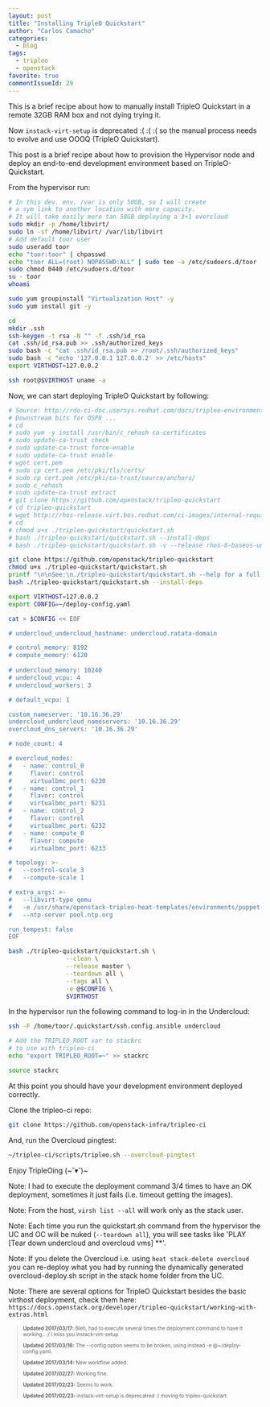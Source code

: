 ```yaml
---
layout: post
title: "Installing TripleO Quickstart"
author: "Carlos Camacho"
categories:
  - blog
tags:
  - tripleo
  - openstack
favorite: true
commentIssueId: 29
---
```


This is a brief recipe about how to
manually install TripleO Quickstart in a remote
32GB RAM box and not dying trying it.

Now `instack-virt-setup` is deprecated :( :( :(
so the manual process needs to evolve and use OOOQ (TripleO Quickstart).

This post is a brief recipe about how to provision the Hypervisor node
and deploy an end-to-end development environment
based on TripleO-Quickstart.

From the hypervisor run:

```bash
# In this dev. env. /var is only 50GB, so I will create
# a sym link to another location with more capacity.
# It will take easily more tan 50GB deploying a 3+1 overcloud
sudo mkdir -p /home/libvirt/
sudo ln -sf /home/libvirt/ /var/lib/libvirt
# Add default toor user
sudo useradd toor
echo "toor:toor" | chpasswd
echo "toor ALL=(root) NOPASSWD:ALL" | sudo tee -a /etc/sudoers.d/toor
sudo chmod 0440 /etc/sudoers.d/toor
su - toor
whoami

sudo yum groupinstall "Virtualization Host" -y
sudo yum install git -y

cd
mkdir .ssh
ssh-keygen -t rsa -N "" -f .ssh/id_rsa
cat .ssh/id_rsa.pub >> .ssh/authorized_keys
sudo bash -c "cat .ssh/id_rsa.pub >> /root/.ssh/authorized_keys"
sudo bash -c "echo '127.0.0.1 127.0.0.2' >> /etc/hosts"
export VIRTHOST=127.0.0.2

ssh root@$VIRTHOST uname -a
```

Now, we can start deploying TripleO Quickstart by following:

```bash
# Source: http://rdo-ci-doc.usersys.redhat.com/docs/tripleo-environments/en/latest/oooq-downstream.html
# Downstream bits for OSP8 ...
# cd
# sudo yum -y install /usr/bin/c_rehash ca-certificates
# sudo update-ca-trust check
# sudo update-ca-trust force-enable
# sudo update-ca-trust enable
# wget cert.pem
# sudo cp cert.pem /etc/pki/tls/certs/
# sudo cp cert.pem /etc/pki/ca-trust/source/anchors/
# sudo c_rehash
# sudo update-ca-trust extract
# git clone https://github.com/openstack/tripleo-quickstart
# cd tripleo-quickstart
# wget http://rhos-release.virt.bos.redhat.com/ci-images/internal-requirements-new.txt
# cd
# chmod u+x ./tripleo-quickstart/quickstart.sh
# bash ./tripleo-quickstart/quickstart.sh --install-deps
# bash ./tripleo-quickstart/quickstart.sh -v --release rhos-8-baseos-undercloud --clean --teardown all --requirements "/home/toor/tripleo-quickstart/internal-requirements-new.txt" $VIRTHOST

```

```bash
git clone https://github.com/openstack/tripleo-quickstart
chmod u+x ./tripleo-quickstart/quickstart.sh
printf "\n\nSee:\n./tripleo-quickstart/quickstart.sh --help for a full list of options\n\n"
bash ./tripleo-quickstart/quickstart.sh --install-deps

export VIRTHOST=127.0.0.2
export CONFIG=~/deploy-config.yaml

cat > $CONFIG << EOF

# undercloud_undercloud_hostname: undercloud.ratata-domain

# control_memory: 8192
# compute_memory: 6120
 
# undercloud_memory: 10240
# undercloud_vcpu: 4
# undercloud_workers: 3

# default_vcpu: 1

custom_nameserver: '10.16.36.29'
undercloud_undercloud_nameservers: '10.16.36.29'              
overcloud_dns_servers: '10.16.36.29'

# node_count: 4

# overcloud_nodes:
#   - name: control_0
#     flavor: control
#     virtualbmc_port: 6230
#   - name: control_1
#     flavor: control
#     virtualbmc_port: 6231
#   - name: control_2
#     flavor: control
#     virtualbmc_port: 6232
#   - name: compute_0
#     flavor: compute
#     virtualbmc_port: 6233

# topology: >-
#   --control-scale 3
#   --compute-scale 1

# extra_args: >-
#   --libvirt-type qemu
#   -e /usr/share/openstack-tripleo-heat-templates/environments/puppet-pacemaker.yaml
#   --ntp-server pool.ntp.org

run_tempest: false
EOF

bash ./tripleo-quickstart/quickstart.sh \
                --clean \
                --release master \
                --teardown all \
                --tags all \
                -e @$CONFIG \
                $VIRTHOST
```

In the hypervisor run the following command to log-in in
the Undercloud:

```bash
ssh -F /home/toor/.quickstart/ssh.config.ansible undercloud

# Add the TRIPLEO_ROOT var to stackrc 
# to use with tripleo-ci
echo "export TRIPLEO_ROOT=~" >> stackrc

source stackrc
```
At this point you should have your development environment deployed correctly.

Clone the tripleo-ci repo:

```bash
git clone https://github.com/openstack-infra/tripleo-ci
```

And, run the Overcloud pingtest:

```bash
~/tripleo-ci/scripts/tripleo.sh --overcloud-pingtest
```

Enjoy TripleOing (~˘▾˘)~

Note: I had to execute the deployment command 3/4 times to have
an OK deployment, sometimes it just fails (i.e. timeout getting the images).

Note: From the host, `virsh list --all` will work only as the stack user.

Note: Each time you run the quickstart.sh command from the hypervisor
the UC and OC will be nuked (`--teardown all`), you will see tasks like 'PLAY [Tear down undercloud and overcloud vms] **'.

Note: If you delete the Overcloud i.e. using `heat stack-delete overcloud` you can re-deploy what you
had by running the dynamically generated overcloud-deploy.sh script in the stack home folder from the UC.

Note: There are several options for TripleO Quickstart besides the basic 
virthost deployment, check them here: `https://docs.openstack.org/developer/tripleo-quickstart/working-with-extras.html`

<div style="font-size:10px">
  <blockquote>
    <p><strong>Updated 2017/03/17:</strong> Bleh, had to execute several times the deployment command to have it working.. :/ I miss you instack-virt-setup</p>
    <p><strong>Updated 2017/03/16:</strong> The --config option seems to be broken, using instead -e @~/deploy-config.yaml.</p>
    <p><strong>Updated 2017/03/14:</strong> New workflow added.</p>
    <p><strong>Updated 2017/02/27:</strong> Working fine.</p>
    <p><strong>Updated 2017/02/23:</strong> Seems to work.</p>
    <p><strong>Updated 2017/02/23:</strong> instack-virt-setup is deprecatred :( moving to tripleo-quickstart.</p>
  </blockquote>
</div>
